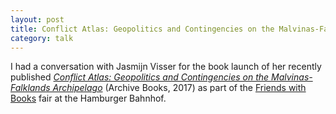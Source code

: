 ```yaml
---
layout: post
title: Conflict Atlas: Geopolitics and Contingencies on the Malvinas-Falklands Archipelago @ Friends with Books @ Hamburger Bahnhof. Berlin, Germany.
category: talk
---
```


I had a conversation with Jasmijn Visser for the book launch of her recently published [*Conflict Atlas: Geopolitics and Contingencies on the Malvinas-Falklands Archipelago*](http://www.archivebooks.org/2017/03/16/conflict-atlasgeopolitics-and-contingencies-on-the-malvinas-falklands-archipelagojasmijn-visser/) (Archive Books, 2017) as part of the [Friends with Books](http://www.friendswithbooks.org/) fair at the Hamburger Bahnhof. 